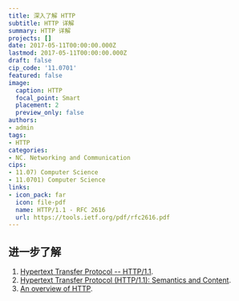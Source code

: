 ```yaml
---
title: 深入了解 HTTP
subtitle: HTTP 详解
summary: HTTP 详解
projects: []
date: 2017-05-11T00:00:00.000Z
lastmod: 2017-05-11T00:00:00.000Z
draft: false
cip_code: '11.0701'
featured: false
image:
  caption: HTTP
  focal_point: Smart
  placement: 2
  preview_only: false
authors:
- admin
tags:
- HTTP
categories:
- NC. Networking and Communication
cips:
- 11.07) Computer Science
- 11.0701) Computer Science
links:
- icon_pack: far
  icon: file-pdf
  name: HTTP/1.1 - RFC 2616
  url: https://tools.ietf.org/pdf/rfc2616.pdf
---
```


## 进一步了解

1. [Hypertext Transfer Protocol -- HTTP/1.1](https://tools.ietf.org/pdf/rfc2616.pdf).
1. [Hypertext Transfer Protocol (HTTP/1.1): Semantics and Content](https://tools.ietf.org/pdf/rfc7231.pdf).
1. [An overview of HTTP](https://developer.mozilla.org/en-US/docs/Web/HTTP/Overview).

